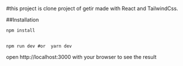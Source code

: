 #this project is clone project of getir made with React and TailwindCss.

##Installation

`npm install`

##

`npm run dev
 #or 
 yarn dev`

open http://localhost:3000 with your browser to see the result 
